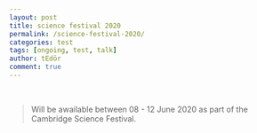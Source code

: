 ```yaml
---
layout: post
title: science festival 2020
permalink: /science-festival-2020/
categories: test
tags: [ongoing, test, talk]
author: tEdör
comment: true
---
```

<br>

> Will be awailable between 08 - 12 June 2020 as part of the Cambridge Science Festival. 
